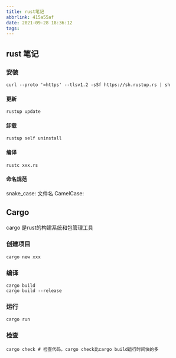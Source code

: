 ```yaml
---
title: rust笔记
abbrlink: 415a55af
date: 2021-09-28 18:36:12
tags:
---
```

## rust 笔记
### 安装
```
curl --proto '=https' --tlsv1.2 -sSf https://sh.rustup.rs | sh
```
#### 更新
```
rustup update
```
#### 卸载
```
rustup self uninstall
```
#### 编译
```
rustc xxx.rs
```
#### 命名规范
snake_case: 文件名
CamelCase:

## Cargo
cargo 是rust的构建系统和包管理工具
### 创建项目
```
cargo new xxx
```
### 编译 
```
cargo build
cargo build --release
```
### 运行
```
cargo run
```
### 检查
```
cargo check # 检查代码，cargo check比cargo build运行时间快的多
```